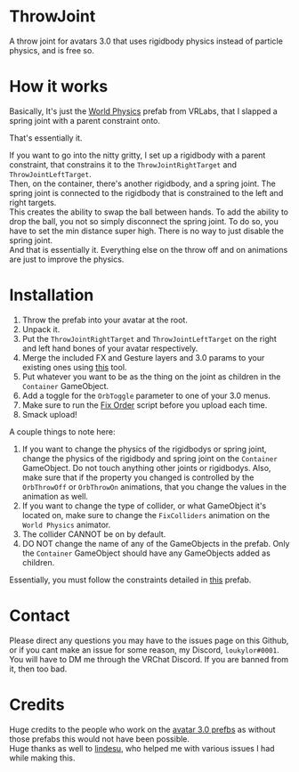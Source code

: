 # ThrowJoint

A throw joint for avatars 3.0 that uses rigidbody physics instead of particle physics, and is free so.

# How it works

Basically, It's just the [World Physics](https://github.com/VRLabs/VRChat-Avatars-3.0#world-physics) prefab from VRLabs, that I slapped a spring joint with a parent constraint onto.<br>

That's essentially it. 

If you want to go into the nitty gritty, I set up a rigidbody with a parent constraint, that constrains it to the `ThrowJointRightTarget` and `ThrowJointLeftTarget`.<br>
Then, on the container, there's another rigidbody, and a spring joint. The spring joint is connected to the rigidbody that is constrained to the left and right targets.<br>
This creates the ability to swap the ball between hands. To add the ability to drop the ball, you not so simply disconnect the spring joint. To do so, you have to set the min distance super high. There is no way to just disable the spring joint.<br>
And that is essentially it. Everything else on the throw off and on animations are just to improve the physics.

# Installation

1. Throw the prefab into your avatar at the root.
2. Unpack it.
3. Put the `ThrowJointRightTarget` and `ThrowJointLeftTarget` on the right and left hand bones of your avatar respectively.
4. Merge the included FX and Gesture layers and 3.0 params to your existing ones using [this](https://github.com/VRLabs/VRChat-Avatars-3.0#avatars-30-manager) tool.
5. Put whatever you want to be as the thing on the joint as children in the `Container` GameObject. 
6. Add a toggle for the `OrbToggle` parameter to one of your 3.0 menus.
7. Make sure to run the [Fix Order](https://github.com/VRLabs/VRChat-Avatars-3.0#fix-order) script before you upload each time.
8. Smack upload!

A couple things to note here:
1. If you want to change the physics of the rigidbodys or spring joint, change the physics of the rigidbody and spring joint on the `Container` GameObject. Do not touch anything other joints or rigidbodys. Also, make sure that if the property you changed is controlled by the `OrbThrowOff` or `OrbThrowOn` animations, that you change the values in the animation as well.
2. If you want to change the type of collider, or what GameObject it's located on, make sure to change the `FixColliders` animation on the `World Physics` animator. 
3. The collider CANNOT be on by default.
4. DO NOT change the name of any of the GameObjects in the prefab. Only the `Container` GameObject should have any GameObjects added as children.
   
Essentially, you must follow the constraints detailed in [this](https://github.com/VRLabs/VRChat-Avatars-3.0#world-physics) prefab.

# Contact

Please direct any questions you may have to the issues page on this Github, or if you cant make an issue for some reason, my Discord, `loukylor#0001`.<br>
You will have to DM me through the VRChat Discord. If you are banned from it, then too bad.<br>

# Credits

Huge credits to the people who work on the [avatar 3.0 prefbs](https://github.com/VRLabs/VRChat-Avatars-3.0) as without those prefabs this would not have been possible.<br>
Huge thanks as well to [lindesu](https://github.com/oofdesu), who helped me with various issues I had while making this.